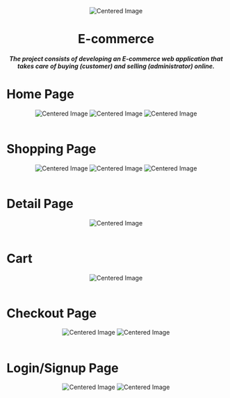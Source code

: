 <div align="center">
    <img src="https://www.zuplic.com/wp-content/uploads/2018/07/eCommerce-Animated-GIF.gif" alt="Centered Image">
</div>
<h1 align="center">E-commerce</h1>
<h5 align="center">The project consists of developing an E-commerce web application that takes care of buying (customer) and selling (administrator) online.</h5>

<h1 align="left">Home Page</h1>
<div align="center">
    <img src="https://user-images.githubusercontent.com/105887782/263550261-6a701eda-424e-4987-80de-cadfd11fa32c.png" alt="Centered Image">
    <img src="https://user-images.githubusercontent.com/105887782/263550448-20df5846-e84c-46a1-8764-ea2653004ee1.png" alt="Centered Image">
    <img src="https://user-images.githubusercontent.com/105887782/263550431-e0c51e8a-4eee-4605-9b2f-23a993769a53.png" alt="Centered Image">
</div>
<br>
<h1 align="left">Shopping Page</h1>
<div align="center">
    <img src="https://user-images.githubusercontent.com/105887782/263550632-a4830185-ea43-4e7a-9148-1adf43df9a10.png" alt="Centered Image">
    <img src="https://user-images.githubusercontent.com/105887782/263550689-7fa3cec5-b22e-4170-8913-84c5c38006e9.png" alt="Centered Image">
    <img src="https://user-images.githubusercontent.com/105887782/263550701-ecf62f2d-80ee-4ec2-8017-28d6c93044a2.png" alt="Centered Image">
</div>
<br>
<h1 align="left">Detail Page</h1>
<div align="center">
    <img src="https://user-images.githubusercontent.com/105887782/263550786-97e8fc36-31d1-4692-b051-ca4944fc7b43.png" alt="Centered Image">
</div>
<br>
<h1 align="left">Cart</h1>
<div align="center">
    <img src="https://user-images.githubusercontent.com/105887782/263550835-553d486d-e57d-485e-aba3-071c77530cbb.png" alt="Centered Image">
</div>
<br>
<h1 align="left">Checkout Page</h1>
<div align="center">
    <img src="https://user-images.githubusercontent.com/105887782/263550924-978030c1-3452-46d2-a930-434a976da772.png" alt="Centered Image">
    <img src="https://user-images.githubusercontent.com/105887782/263550920-8c3fbac5-a294-4276-a354-fd1ea9ba7c24.png" alt="Centered Image">
</div>
<br>
<h1 align="left">Login/Signup Page</h1>
<div align="center">
    <img src="https://user-images.githubusercontent.com/105887782/263551403-49ac7f03-3ccc-43c8-b603-f3d946a1df82.png" alt="Centered Image">
    <img src="https://user-images.githubusercontent.com/105887782/263551401-70b587be-f3f2-4977-ac85-dc2ddc2c851c.png" alt="Centered Image">
</div>


